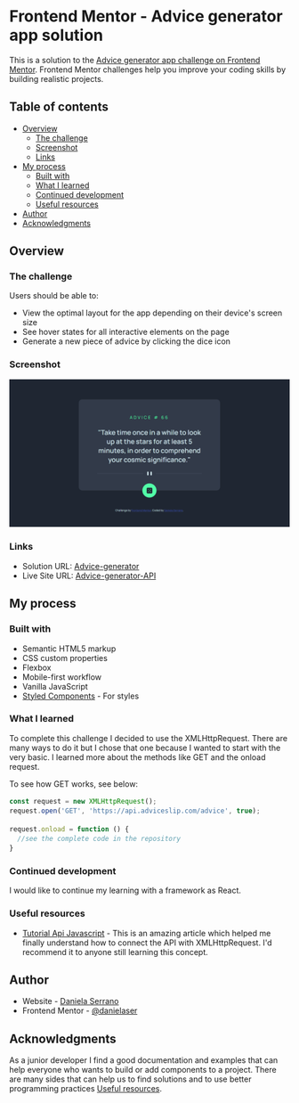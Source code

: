 # Frontend Mentor - Advice generator app solution

This is a solution to the [Advice generator app challenge on Frontend Mentor](https://www.frontendmentor.io/challenges/advice-generator-app-QdUG-13db). Frontend Mentor challenges help you improve your coding skills by building realistic projects.

## Table of contents

- [Overview](#overview)
  - [The challenge](#the-challenge)
  - [Screenshot](#screenshot)
  - [Links](#links)
- [My process](#my-process)
  - [Built with](#built-with)
  - [What I learned](#what-i-learned)
  - [Continued development](#continued-development)
  - [Useful resources](#useful-resources)
- [Author](#author)
- [Acknowledgments](#acknowledgments)

## Overview

### The challenge

Users should be able to:

- View the optimal layout for the app depending on their device's screen size
- See hover states for all interactive elements on the page
- Generate a new piece of advice by clicking the dice icon

### Screenshot

![](./images/screenshot-main.png)

### Links

- Solution URL: [Advice-generator](https://github.com/danielaser/advice-generator)
- Live Site URL: [Advice-generator-API](https://your-live-site-url.com)

## My process

### Built with

- Semantic HTML5 markup
- CSS custom properties
- Flexbox
- Mobile-first workflow
- Vanilla JavaScript
- [Styled Components](https://styled-components.com/) - For styles

### What I learned

To complete this challenge I decided to use the XMLHttpRequest. There are many ways to do it but I chose that one because I wanted to start with the very basic. I learned more about the methods like GET and the onload request.

To see how GET works, see below:

```js
const request = new XMLHttpRequest();
request.open('GET', 'https://api.adviceslip.com/advice', true);

request.onload = function () {
  //see the complete code in the repository
}
```

### Continued development

I would like to continue my learning with a framework as React.

### Useful resources

- [Tutorial Api Javascript](https://www.neoguias.com/tutorial-api-javascript/) - This is an amazing article which helped me finally understand how to connect the API with XMLHttpRequest. I'd recommend it to anyone still learning this concept.


## Author

- Website - [Daniela Serrano](https://github.com/danielaser)
- Frontend Mentor - [@danielaser](https://www.frontendmentor.io/profile/@danielaser)

## Acknowledgments

As a junior developer I find a good documentation and examples that can help everyone who wants to build or add components to a project. There are many sides that can help us to find solutions and to use better programming practices [Useful resources](#useful-resources).
